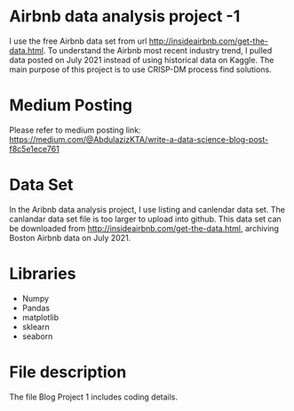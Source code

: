 # Airbnb data analysis project -1
I use the free Airbnb data set from url http://insideairbnb.com/get-the-data.html. To understand the Airbnb most recent industry trend, I pulled data posted on July 2021 instead of using historical data on Kaggle. 
The main purpose of this project is to use CRISP-DM process find solutions.

# Medium Posting
Please refer to medium posting link: https://medium.com/@AbdulazizKTA/write-a-data-science-blog-post-f8c5e1ece761

# Data Set
In the Aribnb data analysis project, I use listing and canlendar data set. The canlandar data set file is too larger to upload into github. This data set can be downloaded from http://insideairbnb.com/get-the-data.html, archiving Boston Airbnb data on July 2021.

# Libraries
- Numpy
- Pandas
- matplotlib
- sklearn
- seaborn

# File description
The file Blog Project 1 includes coding details.  

